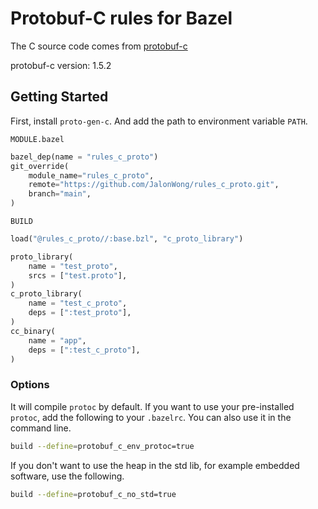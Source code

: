 # Protobuf-C rules for Bazel

The C source code comes from [protobuf-c](https://github.com/protobuf-c/protobuf-c)

protobuf-c version: 1.5.2

## Getting Started
First, install `proto-gen-c`. And add the path to environment variable `PATH`.

`MODULE.bazel`
```py
bazel_dep(name = "rules_c_proto")
git_override(
    module_name="rules_c_proto",
    remote="https://github.com/JalonWong/rules_c_proto.git",
    branch="main",
)
```

`BUILD`
```py
load("@rules_c_proto//:base.bzl", "c_proto_library")

proto_library(
    name = "test_proto",
    srcs = ["test.proto"],
)
c_proto_library(
    name = "test_c_proto",
    deps = [":test_proto"],
)
cc_binary(
    name = "app",
    deps = [":test_c_proto"],
)
```

### Options
It will compile `protoc` by default. If you want to use your pre-installed `protoc`, add the following to your `.bazelrc`. You can also use it in the command line.
```sh
build --define=protobuf_c_env_protoc=true
```

If you don't want to use the heap in the std lib, for example embedded software, use the following.
```sh
build --define=protobuf_c_no_std=true
```
